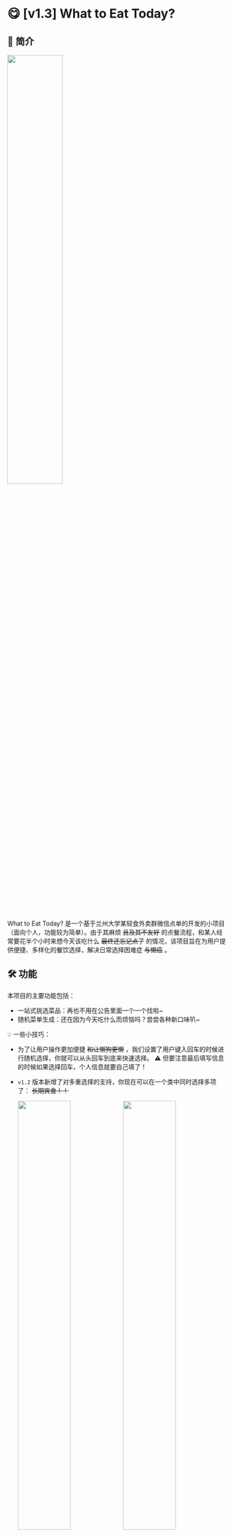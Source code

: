 # 😋 \[v1.3\] What to Eat Today?

## 📝 简介

<img src="https://www.tarikvon.cn/images/imgHost/20231214172102.png" width="50%">

What to Eat Today? 是一个基于兰州大学某轻食外卖群微信点单的开发的小项目（面向个人，功能较为简单）。由于其麻烦 ~~且及其不友好~~ 的点餐流程，和某人经常要花半个小时来想今天该吃什么 ~~最终还忘记点了~~ 的情况，该项目旨在为用户提供便捷、多样化的餐饮选择，解决日常选择困难症 ~~与懒癌~~ 。

## 🛠️ 功能

本项目的主要功能包括：

- 一站式挑选菜品：再也不用在公告里面一个一个找啦\~
- 随机菜单生成：还在因为今天吃什么而烦恼吗？尝尝各种新口味叭\~

💡 一些小技巧：

- 为了让用户操作更加便捷 ~~和让懒狗更懒~~ ，我们设置了用户键入回车的时候进行随机选择，你就可以从头回车到底来快速选择。
  ⚠️ 但要注意最后填写信息的时候如果选择回车，个人信息就要自己填了！
- `v1.2` 版本新增了对多重选择的支持，你现在可以在一个类中同时选择多项了： ~~长期爽食！！~~

  <img src="https://www.tarikvon.cn/images/imgHost/20231214171612.png" width="50%"><img src="https://www.tarikvon.cn/images/imgHost/20231214172035.png" width="50%">

  注：`0` 与 `↵` 同义，例如图中最后一个 `0` 代表该菜品随机选择。

## 📘 如何使用？

### 🌐 网站在线使用：

    学习 Django 中...
    敬请期待项目部署（绝对不是因为懒）

### 🏠 本地使用（需要有 Python 环境）：

1. 📥 克隆本项目到本地：

   1.1 在线下载（推荐）：
   [what2eat](https://www.tarikvon.cn/files/what2eat-1.3.zip)

   1.2 克隆仓库（需要安装 git）：

   ```bash
   cd Desktop # 此处可替换为其他路径，这里放到桌面
   git clone https://github.com/TarikVon/what2eat.git
   ```

2. ▶️ 运行程序：

   ```bash
   cd what2eat # 此处可替换为其他路径，这里打开 ./what2eat/ 文件夹
   python main.py
   ```

## 📚 技术栈

本项目使用以下技术：

- 编程语言：Python
- Web 框架：Django
- 操作系统：Linux
- 数据库：PostgreSQL

## 🤝 贡献

我们欢迎各种形式的贡献，不论是新功能，代码审查，文档改进或是反馈建议。

## 📜 许可证

项目采用 [MIT 协议](LICENSE)。
